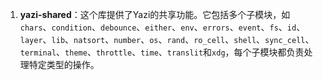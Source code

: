 1. **yazi-shared**：这个库提供了Yazi的共享功能。它包括多个子模块，如`chars`、`condition`、`debounce`、`either`、`env`、`errors`、`event`、`fs`、`id`、`layer`、`lib`、`natsort`、`number`、`os`、`rand`、`ro_cell`、`shell`、`sync_cell`、`terminal`、`theme`、`throttle`、`time`、`translit`和`xdg`，每个子模块都负责处理特定类型的操作。